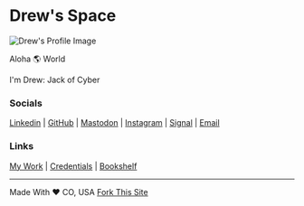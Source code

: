 # Drew's Space

![Drew's Profile Image](https://drew.x64.onl/images/IMG_2604.webp)

Aloha 🌎 World

I'm Drew: Jack of Cyber

### Socials

[Linkedin](https://www.linkedin.com/in/x64)
| [GitHub](https://github.com/x64onl)
| [Mastodon](https://mas.x64.onl/@drew)
| [Instagram](https://www.instagram.com/x64.onl)
| [Signal](https://signal.me/#eu/aUtztjxDrrgw3F62pJxUspUnWBrwTsCDGZyBmtXwICZ4vfW4w4xGmLvZrZ4aR9ZG)
| [Email](mailto:drew@x64.onl)

### Links

[My Work](https://x64.onl/author/drew)
| [Credentials](https://www.credly.com/users/x64)
| [Bookshelf](https://www.goodreads.com/review/list/81903126-drew?shelf=favorites)

---
Made With ♥ CO, USA
[Fork This Site](https://github.com/x64onl/drew.x64.onl)